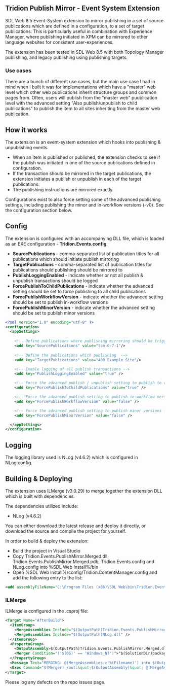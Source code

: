 ## Tridion Publish Mirror - Event System Extension

SDL Web 8.5 Event-System extension to mirror publishing in a set of source publications which are defined in a configuration, to a set of target publications. This is particularly useful in combination with Experience Manager, where publishing initiated in XPM can be mirrored to other language websites for consistent user-experiences. 

The extension has been tested in SDL Web 8.5 with both Topology Manager publishing, and legacy publishing using publishing targets. 

### Use cases
There are a bunch of different use cases, but the main use case I had in mind when I built it was for implementations which have a "master" web level which other web publications inherit structure groups and common pages from. Often, users will publish from the "master web" puublication level with the advanced setting "Also publish/unpublish to child publications" to publish the item to all sites inheriting from the master web publication. 

## How it works
The extension is an event-system extension which hooks into publishing & unpublishing events. 
* When an item is published or published, the extension checks to see if the publish  was initiated in one of the source publications defined in configuration.
* If the transaction should be mirrored in the target publications, the extension initiates a publish or unpublish in each of the target publications.
* The publishing instructions are mirrored exactly.

Configurations exist to also force setting some of the advanced publishing settings, including publishing the minor and in-workflow versions (-v0). See the configuration section below.

## Config
The extension is configured with an accompanying DLL file, which is loaded as an EXE configuration - **Tridion.Events.config**.

- **SourcePublications** - comma-separated list of publication titles for all publications which should initiate publish mirroring
- **TargetPublications** - comma-separated list of publication titles for publications should publishing should be mirrored to
- **PublishLoggingEnabled** - indicate whether or not all publish & unpublish transactions should be logged
- **ForcePublishToChildPublications** - indicate whether the advanced setting should be set to force publishing to all child publications
- **ForcePublishWorkflowVersion** - indicate whether the advanced setting should be set to publish in-workflow versions
- **ForcePublishMinorVersion** - indicate whether the advanced setting should be set to publish minor versions


```xml
<?xml version="1.0" encoding="utf-8" ?>
<configuration>
  <appSettings>
  
    <!-- Define publications where publishing mirroring should be triggered -->
    <add key="SourcePublications" value="tcm:0-7-1"/>
    
    <!-- Define the publications which publishing  -->
    <add key="TargetPublications" value="400 Example Site"/>

    <!-- Enable logging of all publish transactions -->
    <add key="PublishLoggingEnabled" value="true" />

    <!-- Force the advanced publish / unpublish setting to publish to child publications -->
    <add key="ForcePublishToChildPublications" value="true" />

    <!-- Force the advanced publish setting to publish in-workflow versions -->
    <add key="ForcePublishWorkflowVersion" value="false" />

    <!-- Force the advanced publish setting to publish minor versions -->
    <add key="ForcePublishMinorVersion" value="false" />

  </appSettings>
</configuration>
```

## Logging
The logging library used is NLog (v4.6.2) which is configured in NLog.config. 

## Building & Deploying
The extension uses ILMerge (v3.0.29) to merge together the extension DLL which is built with dependencies.

The dependencies utilized include:
* NLog (v4.6.2)

You can either download the latest release and deploy it directly, or download the source and compile the project for yourself.

In order to build & deploy the extension:
* Build the project in Visual Studio
* Copy Tridion.Events.PublishMirror.Merged.dll, Tridion.Events.PublishMirror.Merged.pdb, Tridion.Events.config and NLog.config into %SDL Web Install%/bin
* Open %SDL Web Install%/config/Tridion.ContentManager.config and add the following entry to the <extensions> list:

```xml
<add assemblyFileName="C:\Program Files (x86)\SDL Web\bin\Tridion.Events.PublishMirror.Merged.dll" />
```

### ILMerge
ILMerge is configured in the .csproj file:

```xml
<Target Name="AfterBuild">
  <ItemGroup>
    <MergeAssemblies Include="$(OutputPath)Tridion.Events.PublishMirror.dll" />
    <MergeAssemblies Include="$(OutputPath)NLog.dll" />
  </ItemGroup>
  <PropertyGroup>
    <OutputAssembly>$(OutputPath)Tridion.Events.PublishMirror.Merged.dll</OutputAssembly>
    <Merger Condition="('$(OS)' == 'Windows_NT')">"$(SolutionDir)packages\ILMerge.3.0.29\tools\net452\ILMerge.exe"</Merger>
  </PropertyGroup>
  <Message Text="MERGING: @(MergeAssemblies->'%(Filename)') into $(OutputAssembly)" Importance="High" />
  <Exec Command="$(Merger) /out:&quot;$(OutputAssembly)&quot; @(MergeAssemblies->'&quot;%(FullPath)&quot;', ' ')" />
</Target>
```

Please log any defects on the repo issues page.
